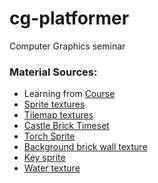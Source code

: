 # cg-platformer
Computer Graphics seminar

### Material Sources:
- Learning from [Course](https://www.youtube.com/playlist?list=PLQl2eWiUO8_KwIEBy5PfaZCT2yEi2J7Ew)
- [Sprite textures](https://xzany.itch.io/free-knight-2d-pixel-art)
- [Tilemap textures](https://tornioduva.itch.io/tornioduvas-underground-catacomb-tilemap)
- [Castle Brick Timeset](https://jordon-games.itch.io/castle-stone-tileset)
- [Torch Sprite](https://rone3190.itch.io/torch-32x32-animated)
- [Background brick wall texture](https://cat-sopelka.itch.io/dungeon-brick-wall)
- [Key sprite](https://frakassets.itch.io/free-rotating-key)
- [Water texture](https://ninjikin.itch.io/water)